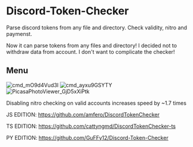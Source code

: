 # Discord-Token-Checker
Parse discord tokens from any file and directory. Check validity, nitro and paymenst.

Now it can parse tokens from any files and directory! I decided not to withdraw data from account. I don't want to complicate the checker!

## Menu
![cmd_mO9d4Vud3I](https://user-images.githubusercontent.com/49491499/130788540-a8d20eaa-751c-4bce-a586-f48cf4a9f6ae.png)
![cmd_ayxu9GSYTY](https://user-images.githubusercontent.com/49491499/130788608-2d4329d0-4571-4e26-8f79-cd7dda2046e1.png)
![PicasaPhotoViewer_GjD5xXiPtk](https://user-images.githubusercontent.com/49491499/130788754-e205afde-2f9a-4bac-bc0f-3c2b93682c89.png)


Disabling nitro checking on valid accounts increases speed by ~1.7 times

JS EDITION: https://github.com/amfero/DiscordTokenChecker 

TS EDITION: https://github.com/cattyngmd/DiscordTokenChecker-ts

PY EDITION: https://github.com/GuFFy12/Discord-Token-Checker
